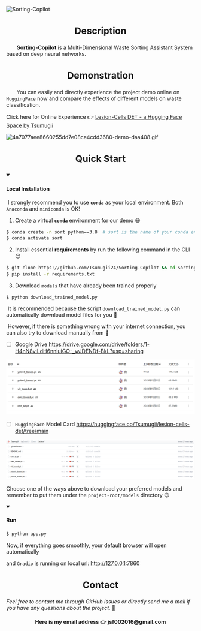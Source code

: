 ![Sorting-Copilot](https://cdn.jsdelivr.net/gh/Tsumugii24/Typora-images@main/images/2024%2F04%2F02%2Fa399db1cdc40432c73b6210b36816889-Sorting-Copilot-1a734c.png)

</div>

### <div align="center"><h2>Description</h2></div>

&emsp;&emsp;**Sorting-Copilot** is a Multi-Dimensional Waste Sorting Assistant System based on deep neural networks.



</div>

### <div align="center"><h2>Demonstration</h2></div>

&emsp;&emsp;You can easily and directly experience the project demo online on `HuggingFace` now and compare the effects of different models on waste classification.

Click here for Online Experience 👉 [Lesion-Cells DET - a Hugging Face Space by Tsumugii](https://huggingface.co/spaces/Tsumugii/lesion-cells-det)

![4a7077aee8660255dd7e08ca4cdd3680-demo-daa408.gif](https://github.com/Tsumugii24/Typora-images/blob/main/images/2023/11/14/4a7077aee8660255dd7e08ca4cdd3680-demo-daa408.gif?raw=true)



</div>

### <div align="center"><h2>Quick Start</h2></div>

<details open>
    <summary><h4>Local Installation</h4></summary>


​    I strongly recommend you to use **`conda`** as your local environment. Both `Anaconda` and `miniconda` is OK!


1. Create a virtual **`conda`** environment for our demo 😆

```bash
$ conda create -n sort python==3.8  # sort is the name of your conda env
$ conda activate sort
```

2. Install essential **requirements** by run the following command in the CLI 😊

```bash
$ git clone https://github.com/Tsumugii24/Sorting-Copilot && cd Sorting-Copilot
$ pip install -r requirements.txt
```

3. Download `models` that have already been trained properly

```
$ python download_trained_model.py
```

​	It is recommended because the script  `download_trained_model.py` can automatically download model files for you 🤗

​    However, if there is something wrong with your internet connection, you can also try to download manually from 🤗

- [ ] Google Drive  https://drive.google.com/drive/folders/1-H4nN8viLdH6nniuiGO-_wJDENDf-BkL?usp=sharing

![b5fd2a2773cff7b112c2b3328e172bd3-image-20231114005824778-df9e54.png](https://github.com/Tsumugii24/Typora-images/blob/main/images/2023/11/14/b5fd2a2773cff7b112c2b3328e172bd3-image-20231114005824778-df9e54.png?raw=true)

- [ ] `HuggingFace` Model Card  https://huggingface.co/Tsumugii/lesion-cells-det/tree/main

![78c42a6194428efa79ed499f9401e823-image-20240106191732142-b3de11.png](https://github.com/Tsumugii24/Typora-images/blob/main/images/2024/01/06/78c42a6194428efa79ed499f9401e823-image-20240106191732142-b3de11.png?raw=true)

   Choose one of the ways above to download your preferred models and remember to put them under the `project-root/models` directory 😉



</details>

<details open>
	<summary><h4>Run</h4></summary>

```bash
$ python app.py
```

Now, if everything goes smoothly, your default browser will open automatically

and `Gradio` is running on local url:  http://127.0.0.1:7860

</details>



</div>

### <div align="center"><h2>Contact</h2></div>

*Feel free to contact me through GitHub issues or directly send me a mail if you have any questions about the project.* 👻



<div align="center"><h4>Here is my email address 👉 jsf002016@gmail.com</h4></div>

​	  											


